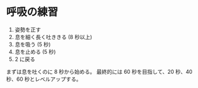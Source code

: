 # 呼吸の練習

1. 姿勢を正す
2. 息を細く長く吐ききる (8 秒以上)
3. 息を吸う (5 秒)
4. 息を止める (5 秒)
5. 2 に戻る

まずは息を吐くのに 8 秒から始める。
最終的には 60 秒を目指して、20 秒、40 秒、60 秒とレベルアップする。
